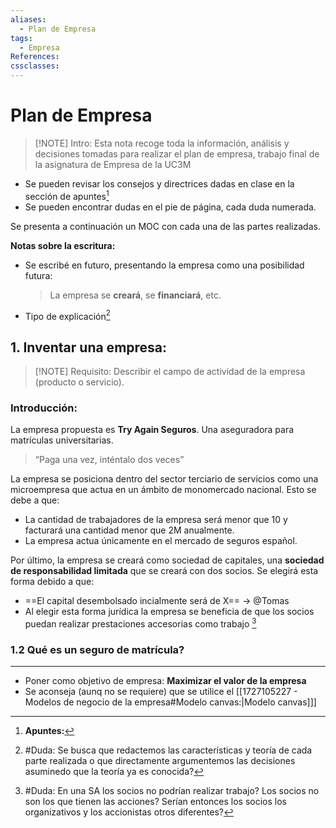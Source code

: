 ```yaml
---
aliases:
  - Plan de Empresa
tags:
  - Empresa
References: 
cssclasses:
---
```

# Plan de Empresa


> [!NOTE] Intro: 
> Esta nota recoge toda la información, análisis y decisiones tomadas para realizar el plan de empresa, trabajo final de la asignatura de Empresa de la UC3M 
+ Se pueden revisar los consejos y directrices dadas en clase en la sección de apuntes[^1]
+ Se pueden encontrar dudas en el pie de página, cada duda numerada. 

Se presenta a continuación un MOC con cada una de las partes realizadas. 

**Notas sobre la escritura:**
+ Se escribé en futuro, presentando la empresa como una posibilidad futura: 
  > La empresa se **creará**, se **financiará**, etc. 
  
+ Tipo de explicación[^2]
## 1. Inventar una empresa:

> [!NOTE] Requisito: 
> Describir el campo de actividad de la empresa (producto o servicio). 
> 
### Introducción:
La empresa propuesta es **Try Again Seguros**. Una aseguradora para matrículas universitarias. 
> “Paga una vez, inténtalo dos veces”

La empresa se posiciona dentro del sector terciario de servicios como una microempresa que actua en un ámbito de monomercado nacional. 
Esto se debe a que: 
+ La cantidad de trabajadores de la empresa será menor que 10 y facturará una cantidad menor que 2M anualmente. 
+ La empresa actua únicamente en el mercado de seguros español. 

Por último, la empresa se creará como  sociedad de capitales, una **sociedad de responsabilidad limitada** que se creará con dos socios. 
Se elegirá esta forma debido a que:
+ ==El capital desembolsado incialmente será de X==  → @Tomas
+ Al elegir esta forma jurídica la empresa se beneficia de que los socios puedan realizar prestaciones accesorias como trabajo [^3]

### 1.2 Qué es un seguro de matrícula?




***
[^1]: **Apuntes:**
+ Poner como objetivo de empresa: **Maximizar el valor de la empresa**
+ Se aconseja (aunq no se requiere) que se utilice el [[1727105227 - Modelos de negocio de la empresa#Modelo canvas:|Modelo canvas]]]
[^2]: #Duda: Se busca que redactemos las características y teoría de cada parte realizada o que directamente argumentemos las decisiones asuminedo que la teoría ya es conocida? 
[^3]: #Duda: En una SA los socios no podrían realizar trabajo? Los socios no son los que tienen las acciones? Serían entonces los socios los organizativos y los accionistas otros diferentes?